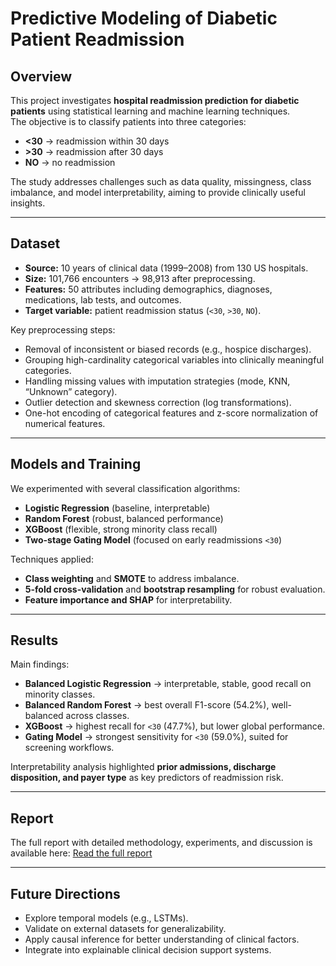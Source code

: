 # Predictive Modeling of Diabetic Patient Readmission

## Overview
This project investigates **hospital readmission prediction for diabetic patients** using statistical learning and machine learning techniques.  
The objective is to classify patients into three categories:
- **<30** → readmission within 30 days  
- **>30** → readmission after 30 days  
- **NO** → no readmission  

The study addresses challenges such as data quality, missingness, class imbalance, and model interpretability, aiming to provide clinically useful insights.

---

## Dataset
- **Source:** 10 years of clinical data (1999–2008) from 130 US hospitals.  
- **Size:** 101,766 encounters → 98,913 after preprocessing.  
- **Features:** 50 attributes including demographics, diagnoses, medications, lab tests, and outcomes.  
- **Target variable:** patient readmission status (`<30`, `>30`, `NO`).  

Key preprocessing steps:
- Removal of inconsistent or biased records (e.g., hospice discharges).  
- Grouping high-cardinality categorical variables into clinically meaningful categories.  
- Handling missing values with imputation strategies (mode, KNN, “Unknown” category).  
- Outlier detection and skewness correction (log transformations).  
- One-hot encoding of categorical features and z-score normalization of numerical features.  

---

## Models and Training
We experimented with several classification algorithms:
- **Logistic Regression** (baseline, interpretable)  
- **Random Forest** (robust, balanced performance)  
- **XGBoost** (flexible, strong minority class recall)  
- **Two-stage Gating Model** (focused on early readmissions `<30`)  

Techniques applied:
- **Class weighting** and **SMOTE** to address imbalance.  
- **5-fold cross-validation** and **bootstrap resampling** for robust evaluation.  
- **Feature importance and SHAP** for interpretability.  

---

## Results
Main findings:
- **Balanced Logistic Regression** → interpretable, stable, good recall on minority classes.  
- **Balanced Random Forest** → best overall F1-score (54.2%), well-balanced across classes.  
- **XGBoost** → highest recall for `<30` (47.7%), but lower global performance.  
- **Gating Model** → strongest sensitivity for `<30` (59.0%), suited for screening workflows.  

Interpretability analysis highlighted **prior admissions, discharge disposition, and payer type** as key predictors of readmission risk.

---

## Report
The full report with detailed methodology, experiments, and discussion is available here: [Read the full report](./docs/report.pdf)

---

## Future Directions
- Explore temporal models (e.g., LSTMs).  
- Validate on external datasets for generalizability.  
- Apply causal inference for better understanding of clinical factors.  
- Integrate into explainable clinical decision support systems.  

